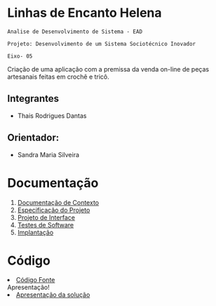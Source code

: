 # Linhas de Encanto Helena

`Analise de Desenvolvimento de Sistema - EAD`

`Projeto: Desenvolvimento de um Sistema Sociotécnico Inovador`

`Eixo- 05`

Criação de uma aplicação com a premissa da venda on-line de peças artesanais feitas em crochê e tricô.

## Integrantes
* Thais Rodrigues Dantas

## Orientador:
* Sandra Maria Silveira

# Documentação

<ol>
<li><a href="docs/01-Documentação de Contexto.md"> Documentação de Contexto</a></li>
<li><a href="docs/02-Especificação do Projeto.md"> Especificação do Projeto</a></li>
<li><a href="docs/03-Projeto de Interface.md"> Projeto de Interface</a></li>
<li><a href="docs/04-Testes de Software.md"> Testes de Software</a></li>
<li><a href="docs/05-Implantação.md"> Implantação</a></li>
</ol>

# Código

<li><a href="src/README.md"> Código Fonte</a></li

# Apresentação!

<li><a href="presentation/README.md"> Apresentação da solução</a></li>
